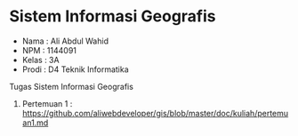 # Sistem Informasi Geografis

* Nama  : Ali Abdul Wahid
* NPM   : 1144091
* Kelas : 3A
* Prodi : D4 Teknik Informatika

Tugas Sistem Informasi Geografis

1. Pertemuan 1 : https://github.com/aliwebdeveloper/gis/blob/master/doc/kuliah/pertemuan1.md

